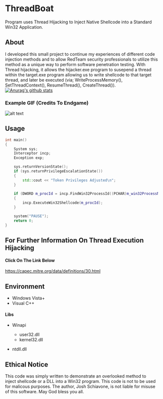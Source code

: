 # ThreadBoat
Program uses Thread Hijacking to Inject Native Shellcode into a Standard Win32 Application.

## About 
I developed this small project to continue my experiences of different code injection methods and to allow RedTeam security professionals to utilize this method as a unique way to perform software penetration testing. With Thread hijacking, it allows the hijacker.exe program to susepend a thread within the target.exe program
allowing us to write shellcode to that target thread, and later be executed (via; WriteProcessMemory(), SetThreadContext(), ResumeThread(), CreateThread()).
[![Anurag's github stats](https://github-readme-stats.vercel.app/api?username=josh0xA)](https://github.com/anuraghazra/github-readme-stats)


### Example GIF (Credits To Endgame)
![alt text](https://1.bp.blogspot.com/-pQCXPk6NBB8/XZU5iLWXOFI/AAAAAAAAQf4/2YjvCImtlqAqyhPKL6_ea1GnXJYNiSIwACNcBGAsYHQ/s640/ThreadBoat_1.gif)

## Usage
```cpp
int main()
{
	System sys;
	Interceptor incp;
	Exception exp;

	sys.returnVersionState();
	if (sys.returnPrivilegeEscalationState())
	{
		std::cout << "Token Privileges Adjusted\n";
	}
	
	if (DWORD m_procId = incp.FindWin32ProcessId((PCHAR)m_win32ProcessName))
	{
		incp.ExecuteWin32Shellcode(m_procId);
	}

	system("PAUSE");
	return 0;
}
```
## For Further Information On Thread Execution Hijacking 
#### Click On The Link Below
https://capec.mitre.org/data/definitions/30.html

## Environment
- Windows Vista+ 
- Visual C++
#### Libs
- Winapi
  - user32.dll
  - kernel32.dll

- ntdll.dll

## Ethical Notice
This code was simply written to demonstrate an overlooked method to inject shellcode or a DLL into a Win32 program. This code is not to be used for malicous purposes. The author, Josh Schiavone, is not liable for misuse of this software. May God bless you all.

